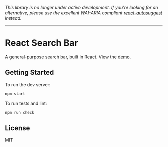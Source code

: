 *This library is no longer under active development. If you're looking for an alternative, please use the excellent WAI-ARIA compliant [react-autosuggest](https://github.com/moroshko/react-autosuggest) instead.*

---

# React Search Bar

A general-purpose search bar, built in React. View the [demo](https://vakhtang.github.io/react-search-bar).

## Getting Started

To run the dev server:

```sh
npm start
```

To run tests and lint:

```sh
npm run check
```

## License

MIT
